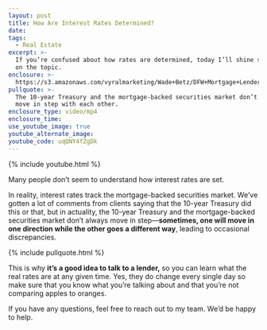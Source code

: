 ```yaml
---
layout: post
title: How Are Interest Rates Determined?
date:
tags:
  - Real Estate
excerpt: >-
  If you’re confused about how rates are determined, today I’ll shine some light
  on the topic.
enclosure: >-
  https://s3.amazonaws.com/vyralmarketing/Wade+Betz/DFW+Mortgage+Lender-+How+Are+Interest+Rates+Determined%253F.mp4
pullquote: >-
  The 10-year Treasury and the mortgage-backed securities market don’t always
  move in step with each other.
enclosure_type: video/mp4
enclosure_time:
use_youtube_image: true
youtube_alternate_image:
youtube_code: uqQNY4fZgDk
---
```


{% include youtube.html %}

Many people don’t seem to understand how interest rates are set.

In reality, interest rates track the mortgage-backed securities market. We’ve gotten a lot of comments from clients saying that the 10-year Treasury did this or that, but in actuality, the 10-year Treasury and the mortgage-backed securities market don’t always move in step—**sometimes, one will move in one direction while the other goes a different way**, leading to occasional discrepancies.

{% include pullquote.html %}

This is why **it’s a good idea to talk to a lender,** so you can learn what the real rates are at any given time. Yes, they do change every single day so make sure that you know what you’re talking about and that you’re not comparing apples to oranges.

If you have any questions, feel free to reach out to my team. We’d be happy to help.